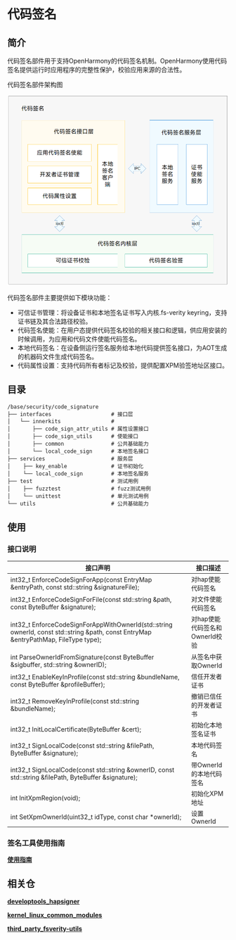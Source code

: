 # 代码签名

## 简介

代码签名部件用于支持OpenHarmony的代码签名机制。OpenHarmony使用代码签名提供运行时应用程序的完整性保护，校验应用来源的合法性。

代码签名部件架构图

![](figures/codesign.png)

代码签名部件主要提供如下模块功能：

- 可信证书管理：将设备证书和本地签名证书写入内核.fs-verity keyring，支持证书链及其合法路径校验。
- 代码签名使能：在用户态提供代码签名校验的相关接口和逻辑，供应用安装的时候调用，为应用和代码文件使能代码签名。
- 本地代码签名：在设备侧运行签名服务给本地代码提供签名接口，为AOT生成的机器码文件生成代码签名。
- 代码属性设置：支持代码所有者标记及校验，提供配置XPM验签地址区接口。

## 目录

```
/base/security/code_signature
├── interfaces                   # 接口层
│   └── innerkits                #
│       ├── code_sign_attr_utils # 属性设置接口
│       ├── code_sign_utils      # 使能接口
│       ├── common               # 公共基础能力
│       └── local_code_sign      # 本地签名接口
├── services                     # 服务层
│    ├── key_enable              # 证书初始化
│    └── local_code_sign         # 本地签名服务
├── test                         # 测试用例
│    ├── fuzztest                # fuzz测试用例
│    └── unittest                # 单元测试用例
└── utils                        # 公共基础能力
```

## 使用
### 接口说明

| **接口声明** | **接口描述** |
| --- | --- |
| int32_t EnforceCodeSignForApp(const EntryMap &entryPath, const std::string &signatureFile); | 对hap使能代码签名 |
| int32_t EnforceCodeSignForFile(const std::string &path, const ByteBuffer &signature); | 对文件使能代码签名 |
| int32_t EnforceCodeSignForAppWithOwnerId(std::string ownerId, const std::string &path, const EntryMap &entryPathMap, FileType type); | 对hap使能代码签名和OwnerId校验 |
| int ParseOwnerIdFromSignature(const ByteBuffer &sigbuffer, std::string &ownerID); | 从签名中获取OwnerId |
| int32_t EnableKeyInProfile(const std::string &bundleName, const ByteBuffer &profileBuffer); | 信任开发者证书 |
| int32_t RemoveKeyInProfile(const std::string &bundleName); | 撤销已信任的开发者证书 |
| int32_t InitLocalCertificate(ByteBuffer &cert); | 初始化本地签名证书 |
| int32_t SignLocalCode(const std::string &filePath, ByteBuffer &signature); | 本地代码签名 |
| int32_t SignLocalCode(const std::string &ownerID, const std::string &filePath, ByteBuffer &signature); | 带OwnerId的本地代码签名 |
| int InitXpmRegion(void); | 初始化XPM地址 |
| int SetXpmOwnerId(uint32_t idType, const char *ownerId); | 设置OwnerId |

### 签名工具使用指南

**[使用指南](https://gitee.com/openharmony/developtools_hapsigner/blob/master/README_ZH.md)**

## 相关仓

**[developtools\_hapsigner](https://gitee.com/openharmony/developtools_hapsigner/blob/master/README_ZH.md)**

**[kernel_linux_common_modules](https://gitee.com/openharmony/kernel_linux_common_modules)**

**[third\_party\_fsverity-utils](https://gitee.com/openharmony/third_party_fsverity-utils/blob/master/README_zh.md)**
